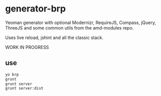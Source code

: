 generator-brp
=============

Yeoman generator with optional Modernizr, RequireJS, Compass, jQuery, ThreeJS and some common utils from the amd-modules repo.

Uses live reload, jshint and all the classic stack.

WORK IN PROGRESS

use
----

```sh
yo brp
grunt
grunt server 
grunt server:dist
```
